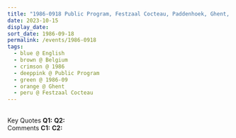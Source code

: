 ```yaml
---
title: "1986-0918 Public Program, Festzaal Cocteau, Paddenhoek, Ghent, Belgium"
date: 2023-10-15
display_date: 
sort_date: 1986-09-18
permalink: /events/1986-0918
tags:
  - blue @ English
  - brown @ Belgium
  - crimson @ 1986
  - deeppink @ Public Program
  - green @ 1986-09
  - orange @ Ghent
  - peru @ Festzaal Cocteau
---
```


<br>

<wave-list>
  <list-title color="DarkSeaGreen" width="55">Key Quotes</list-title>
  <list-item color="BlanchedAlmond" width="280"><b>Q1:</b> <i></i></list-item>
  <list-item color="Lavender" width="280"><b>Q2:</b> <i></i></list-item>
</wave-list>

<br>

<wave-list>
  <list-title color="DarkSeaGreen" width="55">Comments</list-title>
  <list-item color="BlanchedAlmond" width="280"><b>C1:</b> <i></i></list-item>
  <list-item color="Lavender" width="280"><b>C2:</b> <i></i></list-item>
</wave-list>